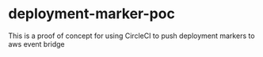 # deployment-marker-poc
This is a proof of concept for using CircleCI to push deployment markers to aws event bridge 
